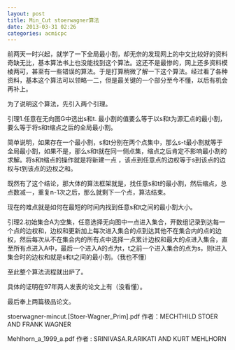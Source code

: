 ```yaml
---
layout: post
title: Min_Cut stoerwagner算法 
date: 2013-03-31 02:26
categories: acmicpc
---
```


前两天一时兴起，就学了一下全局最小割，却无奈的发现网上的中文比较好的资料奇缺无比，基本算法书上也没能找到这个算法。这还不是最惨的，网上还多资料模棱两可，甚至有一些错误的算法。于是打算稍微了解一下这个算法。经过看了各种资料，基本这个算法可以领略一二，但是最关键的一个部分至今不懂，以后有机会再补上。

为了说明这个算法，先引入两个引理。

引理1.任意在无向图G中选出s和t. 最小割的值要么等于以s和t为源汇点的最小割，要么等于将s和t缩点之后的全局最小割。

简单说明，如果存在一个最小割，s和t分别在两个点集中，那么s-t最小割就等于全局最小割，如果不是，那么s和t就在同一侧点集，缩点之后肯定不影响最小割的求解。将s和t缩点的操作就是将新建一点 ，该点到任意点的边权等于s到该点的边权与t到该点的边权之和。

既然有了这个结论，那大体的算法框架就是，找任意s和t的最小割，然后缩点，总点数减一，重复n-1次之后，那么就剩下一个点，算法结束。

现在的难点就是如何在最短的时间内找到任意s和t之间的最小割大小。

引理2.初始集合A为空集，任意选择无向图中一点进入集合，开数组记录到达每一个点的边权和，边权和更新加上每次进入集合的点到达其他不在集合内的点的边权，然后每次从不在集合内的所有点中选择一点累计边权和最大的点进入集合，直至所有点进入A中，最后一个进入A的点为t，t之前一个进入集合的点为s，则t进入集合时的边权和就是s和t之间的最小割。（我也不懂）

至此整个算法流程就出炉了。

具体的证明在97年两人发表的论文上有（没看懂）。

最后奉上两篇极品论文。

stoerwagner-mincut.[Stoer-Wagner_Prim].pdf 作者：MECHTHILD STOER AND FRANK WAGNER

Mehlhorn_a_1999_a.pdf 作者 : SRINIVASA.R.ARIKATI AND KURT MEHLHORN


